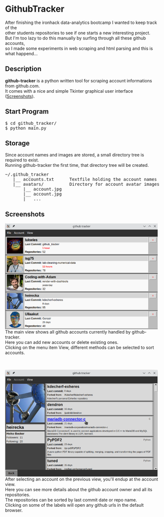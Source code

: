 # GithubTracker

After finishing the ironhack data-analytics bootcamp I wanted to keep track of the<br>
other students repositories to see if one starts a new interesting project.<br>
But I'm too lazy to do this manually by surfing through all these github accounts,<br>
so I made some experiments in web scraping and html parsing and this is what happend...<br>


## Description

**github-tracker** is a python written tool for scraping account informations from github.com.<br>
It comes with a nice and simple Tkinter graphical user interface ([Screenshots](#Screenshots)).<br>


## Start Program

<pre>
$ cd github_tracker/
$ python main.py
</pre>


## Storage

Since account names and images are stored, a small directory tree is required to exist.<br>
Running github-tracker the first time, that directory tree will be created.
<pre>
~/.github_tracker             
   |__ accounts.txt      Textfile holding the account names
   |__ avatars/          Directory for account avatar images
       |__ account.jpg
       |__ account.jpg
       |__ ...
</pre>


## Screenshots

<img width='500' style="float:left;" src='https://raw.githubusercontent.com/lukwies/github_tracker/main/screenshots/screenshot_1.png'>
<p style="clear:left;">
    The main view shows all github accounts currently handled by github-tracker.<br>
    Here you can add new accounts or delete existing ones.<br>
    Clicking on the menu item View, different methods can be selected to sort accounts.
</p>
<br><br>
<img width='500' style="clear:both; float:left" src='https://raw.githubusercontent.com/lukwies/github_tracker/main/screenshots/screenshot_2.png'>
<p style="clear:left;">
    After selecting an account on the previous view, you'll endup at the account view.<br>
    Here you can see more details about the github account owner and all its repositories.<br>
    The repositories can be sorted by last commit date or repo name.<br>
    Clicking on some of the labels will open any github urls in the default browser.
</p>
